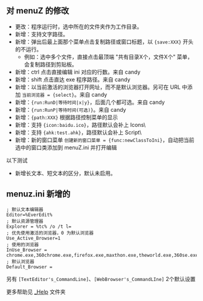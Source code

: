 ## 对 menuZ 的修改

- 更改：程序运行时，选中所在的文件夹作为工作目录。
- 新增：支持文字路径。
- 新增：弹出后最上面那个菜单点击复制路径或窗口标题，以 `{save:XXX}` 开头的不运行。
    - 例如：选中多个文件，直接点击最顶端 "共有目录X个，文件X个" 菜单，会复制路径到剪贴板。
- 新增：ctrl 点击直接编辑 ini 对应的行数。来自 candy
- 新增：shift 点击直达 exe 程序路径。来自 candy
- 新增：以当前激活的浏览器打开网址，而不是默认浏览器。另可在 URL 中添加 `当前浏览器 = {select}`。来自 candy
- 新增：`{run:RunD|等待时间|x|y}`，后面几个都可选。来自 candy
- 新增：`{run:RunP|等待时间(可选)}`。来自 candy
- 新增：`{path:XXX}` 根据路径控制菜单的显示
- 新增：支持 `{icon:baidu.ico}`，路径默认会补上 Icons\
- 新增：支持 `{ahk:test.ahk}`，路径默认会补上 Script\
- 新增：新的窗口菜单 `创建新的窗口菜单 = {func:newClassToIni}`，自动把当前选中的窗口类添加到 menuZ.ini 并打开编辑

以下测试

- 新增长文本、短文本的区分，默认未启用。

## menuz.ini 新增的

    ; 默认文本编辑器
    Editor=%EverEdit%
    ; 默认资源管理器
    Explorer = %tc% /o /t l=
    ; 优先使用激活的浏览器，0 为默认浏览器
    Use_Active_Browser=1
    ; 使用的浏览器
    InUse_Browser = chrome.exe,360chrome.exe,firefox.exe,maxthon.exe,theworld.exe,360se.exe,opera.exe,iron.exe,greenbrowser.exe,iexplore.exe,qqbrowser.exe,sogouexplorer.exe
    ; 默认浏览器
    Default_Browser = 

另有 `[TextEditor's_CommandLine]`、`[WebBrowser's_CommandLIne]` 2个默认设置

更多帮助见 [_Help](_Help) 文件夹